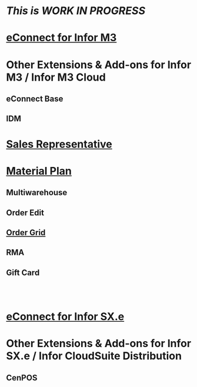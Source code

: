 # *This is WORK IN PROGRESS*



# [eConnect for Infor M3](pages/econnect-m3/econnect-m3.md)


# Other Extensions & Add-ons for Infor M3 / Infor M3 Cloud

## eConnect Base

## IDM

# [Sales Representative](pages/add-ons/sales-rep/sales-rep.md)

# [Material Plan](pages/add-ons/material-plan/material-plan.md)

## Multiwarehouse

## Order Edit

## [Order Grid](pages/add-ons/order-grid/order-grid.md)

## RMA

## Gift Card 

</br>
</br>

# [eConnect for Infor SX.e](pages/econnect-sxe/econnect-sxe.md)

# Other Extensions & Add-ons for Infor SX.e / Infor CloudSuite Distribution

## CenPOS
